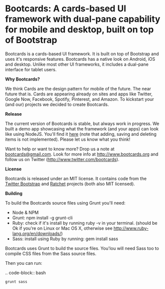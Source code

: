 Bootcards: A cards-based UI framework with dual-pane capability for mobile and desktop, built on top of Bootstrap
=========

Bootcards is a cards-based UI framework. It is built on top of Bootstrap and uses it's responsive features. Bootcards has a native look on Android, iOS and desktop. Unlike most other UI frameworks, it includes a dual-pane interface for tablet users.

**Why Bootcards?**

We think Cards are the design pattern for mobile of the future. The near future that is. Cards are appearing already on sites and apps like Twitter, Google Now, Facebook, Spotify, Pinterest, and Amazon. To kickstart your (and our) projects we decided to create Bootcards.

**Release**

The current version of Bootcards is stable, but always work in progress. We built a demo app showcasing what the framework (and your apps) can look like using NodeJS. You'll find it <a href="http://demo.bootcards.org"  target="_blank">here</a> (note that adding, saving and deleting items is not implemented). Please let us know what you think!

Want to help or want to know more? Drop us a note at bootcards@gmail.com. Look for more info at http://www.bootcards.org and follow us on Twitter (http://www.twitter.com/bootcards).

**License**

Bootcards is released under an MIT license. It contains code from the <a href="http://getbootstrap.com" target="_blank">Twitter Bootstrap</a> and <a href="http://goratchet.com/" target="_blank">Ratchet</a> projects (both also MIT licensed).

**Building**

To build the Bootcards source files using Grunt you'll need:

- Node & NPM
- Grunt: npm install -g grunt-cli
- Ruby: check if it's install by running ruby -v in your terminal. (should be Ok if you're on Linux or Mac OS X, otherwise see http://www.ruby-lang.org/en/downloads/)
- Sass: install using Ruby by running: gem install sass

Bootcards uses Grunt to build the source files. You'lou will need Sass too to compile CSS files from the Sass source files.

Then you can run:

.. code-block:: bash

    grunt sass
    
